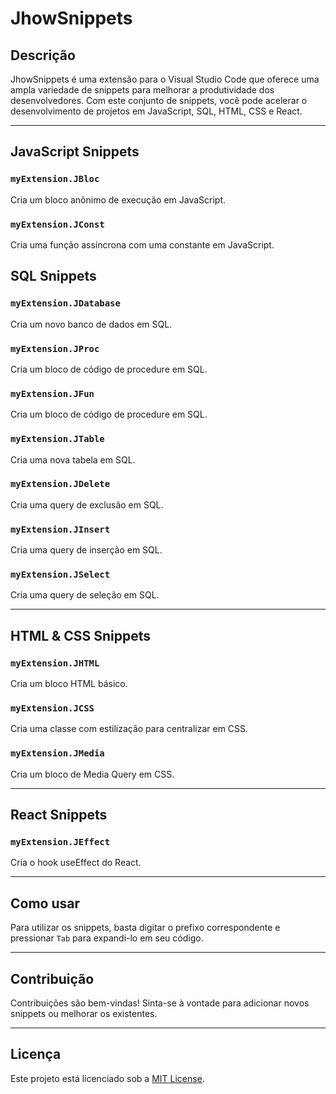 # JhowSnippets

## Descrição

JhowSnippets é uma extensão para o Visual Studio Code que oferece uma ampla variedade de snippets para melhorar a produtividade dos desenvolvedores. Com este conjunto de snippets, você pode acelerar o desenvolvimento de projetos em JavaScript, SQL, HTML, CSS e React.

---

## JavaScript Snippets

### `myExtension.JBloc`

Cria um bloco anônimo de execução em JavaScript.

### `myExtension.JConst`

Cria uma função assíncrona com uma constante em JavaScript.


## SQL Snippets

### `myExtension.JDatabase`

Cria um novo banco de dados em SQL.

### `myExtension.JProc`

Cria um bloco de código de procedure em SQL.

### `myExtension.JFun`

Cria um bloco de código de procedure em SQL.


### `myExtension.JTable`

Cria uma nova tabela em SQL.

### `myExtension.JDelete`

Cria uma query de exclusão em SQL.

### `myExtension.JInsert`

Cria uma query de inserção em SQL.

### `myExtension.JSelect`

Cria uma query de seleção em SQL.

---

## HTML & CSS Snippets

### `myExtension.JHTML`

Cria um bloco HTML básico.

### `myExtension.JCSS`

Cria uma classe com estilização para centralizar em CSS.

### `myExtension.JMedia`

Cria um bloco de Media Query em CSS.

---

## React Snippets

### `myExtension.JEffect`

Cria o hook useEffect do React.

---

## Como usar

Para utilizar os snippets, basta digitar o prefixo correspondente e pressionar `Tab` para expandi-lo em seu código.

---

## Contribuição

Contribuições são bem-vindas! Sinta-se à vontade para adicionar novos snippets ou melhorar os existentes.

---

## Licença

Este projeto está licenciado sob a [MIT License](LICENSE).

